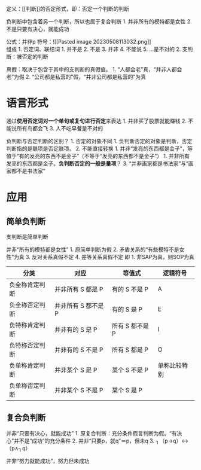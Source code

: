 定义：[[判断]]的否定形式，即：否定一个判断的判断

负判断中包含着另一个判断，所以也属于复合判断
	1. 并非所有的模特都是女性
	2. 不是只要有决心，就能成功

公式：并非p
符号：![[Pasted image 20230508113032.png]]  
组成
	1. 否定词、联结词
		1. 并不是
		2. 不是
		3. 并非
		4. 不能说
		5. ...是不对的
	2. 支判断：被否定的判断

真假：取决于包含于其中的支判断的真假值。
	1. “人都会老”真，“并非人都会老”为假
	2. “公司都是私营的”假，“并非公司都是私营的”为真
# 语言形式
通过**使用否定词对一个单句或复句进行否定**来表达
	1. 并非买了股票就能赚钱
	2. 不能说所有鸟都会飞
	3. 人不吃早餐是不对的

负判断与否定判断的区别？
	1. 否定的对象不同
		1. 负判断否定的对象是判断，否定判断指的是联项是否定联项。
	2. 不能直接转换
		1. 并非“发亮的东西都是金子”，等值于“有的发亮的东西不是金子”（不等于“发亮的东西都不是金子”）
			1. 并非所有发亮的东西都是金子。**负判断否定的一般是量项**？
	3. “并非画家都是书法家”与“画家都不是书法家”
# 应用
## 简单负判断
支判断是简单判断

并非“所有的模特都是女性”
	1. 原简单判断为假
	2. 矛盾关系的“有些模特不是女性”为真
	3. 反对关系真假不定
	4. 差等关系真假不定
即
	1. 非SAP为真，则SOP为真

| 分类 | 对应 | 等值式 | 逻辑符号 |
| ---- | ---- | ---- | ---- |
| 负全称肯定判断 | 并非所有 S 都是 P | 有的 S 不是 P | A |
| 负全称否定判断 | 并非所有 S 都不是 P  | 有的 S 是 P | E |
| 负特称肯定判断 | 并非有的 S 是 P | 所有 S 都不是 P | I |
| 负特称否定判断 | 并非有的 S 不是 P | 所有 S 都是 P | O |
| 负单称肯定判断 | 并非某个 S 是 P | 某个 S 不是 P | 单称比较特别 |
| 负单称否定判断 | 并非某个 S 不是 P | 某个 S 是 P |  |

## 复合负判断
并非“只要有决心，就能成功”
	1. 原复合判断：充分条件假言判断为假。“有决心”并不是“成功”的充分条件
	2. 并非“只要p，就q”＝p，但未q
	3. ┐（p→q）↔（p∧┐q）

并非“努力就能成功”，努力但未成功